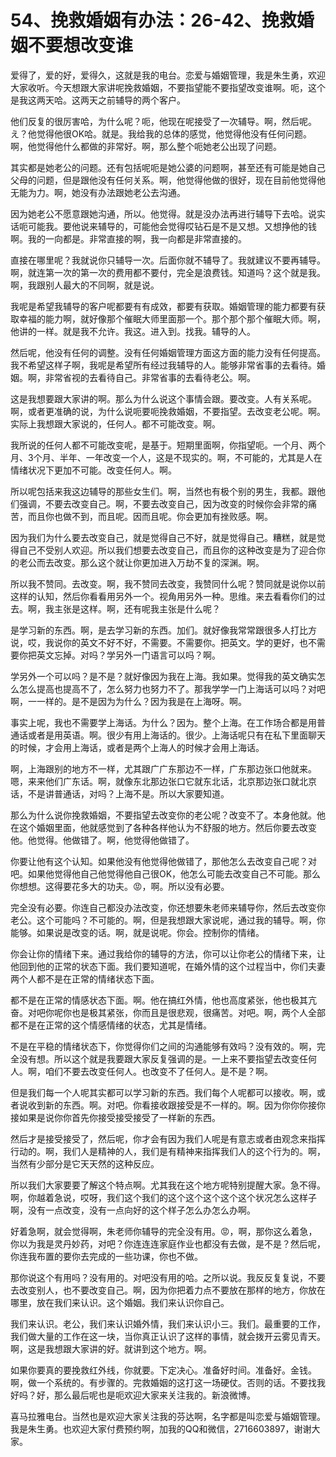 # 54、挽救婚姻有办法：26-42、挽救婚姻不要想改变谁

爱得了，爱的好，爱得久，这就是我的电台。恋爱与婚姻管理，我是朱生勇，欢迎大家收听。今天想跟大家讲呢挽救婚姻，不要指望能不要指望改变谁啊。呃，这个是我这两天哈。这两天之前辅导的两个客户。

他们反复的很厉害哈，为什么呢？呃，他现在呢接受了一次辅导。啊，然后呢。え？他觉得他很OK哈。就是。我给我的总体的感觉，他觉得他没有任何问题。啊，他觉得他什么都做的非常好。啊，那么整个呃她老公出现了问题。

其实都是她老公的问题。还有包括呢呃是她公婆的问题啊，甚至还有可能是她自己父母的问题，但是跟他没有任何关系。啊，他觉得他做的很好，现在目前他觉得他无能为力。啊，她没有办法跟她老公去沟通。

因为她老公不愿意跟她沟通，所以。他觉得。就是没办法再进行辅导下去哈。说实话呃可能我。要他说来辅导的，可能他会觉得哎钻石是不是又想。又想挣他的钱啊。我的一向都是。非常直接的啊，我一向都是非常直接的。

直接在哪里呢？我就说你只辅导一次。后面你就不辅导了。我就建议不要再辅导。啊，就连第一次的第一次的费用都不要付，完全是浪费钱。知道吗？这个就是我。啊，我跟别人最大的不同啊，就是说。

我呢是希望我辅导的客户呢都要有有成效，都要有获取。婚姻管理的能力都要有获取幸福的能力啊，就好像那个催眠大师里面那一个。那个那个那个催眠大师。啊，他讲的一样。就是我不允许。我这。进入到。找我。辅导的人。

然后呢，他没有任何的调整。没有任何婚姻管理方面这方面的能力没有任何提高。我不希望这样子啊，我呢是希望所有经过我辅导的人。能够非常省事的去看待。婚姻。啊，非常省视的去看待自己。非常省事的去看待老公。啊。

这是我想要跟大家讲的啊。那么为什么说这个事情会跟。要改变。人有关系呢。啊，或者更准确的说，为什么说呃要呃挽救婚姻，不要指望。去改变老公呢。啊。实际上我想跟大家说的，任何人。都不可能改变。啊。

我所说的任何人都不可能改变呢，是基于。短期里面啊，你指望呃。一个月、两个月、3个月、半年、一年改变一个人，这是不现实的。啊，不可能的，尤其是人在情绪状况下更加不可能。改变任何人。啊。

所以呢包括来我这边辅导的那些女生们。啊，当然也有极个别的男生，我都。跟他们强调，不要去改变自己。啊，不要去改变自己，因为改变的时候你会非常的痛苦，而且你也做不到，而且呢。因而且呢。你会更加有挫败感。啊。

因为我们为什么要去改变自己，就是觉得自己不好，就是觉得自己。糟糕，就是觉得自己不受别人欢迎。所以我们想要去改变自己，而且你的这种改变是为了迎合你的老公而去改变。那么这个就让你更加进入万劫不复的深渊。啊。

所以我不赞同。去改变。啊，我不赞同去改变，我赞同什么呢？赞同就是说你以前这样的认知，然后你看看用另外一个。视角用另外一种。思维。来去看看你们的过去。啊，我主张是这样。啊，还有呢我主张是什么呢？

是学习新的东西。啊，是去学习新的东西。加们。就好像我常常跟很多人打比方说，哎，我说你的英文不好不好，不需要。不需要你。把英文。学的更好，也不需要你把英文忘掉。对吗？学另外一门语言可以吗？啊。

学另外一个可以吗？是不是？就好像因为我在上海。我如果。觉得我的英文确实怎么怎么提高也提高不了，怎么努力也努力不了。那我学学一门上海话可以吗？对吧啊，一一样的。是不是因为为什么？因为我是在上海呀。啊。

事实上呢，我也不需要学上海话。为什么？因为。整个上海。在工作场合都是用普通话或者是用英语。啊。很少有用上海话的。很少。上海话呢只有在私下里面聊天的时候，才会用上海话，或者是两个上海人的时候才会用上海话。

啊，上海跟别的地方不一样，尤其跟广广东那边不一样，广东那边张口他就来。嗯，来来他们广东话。啊，就像东北那边张口它就东北话，北京那边张口就北京话，不是讲普通话，对吗？上海不是。所以大家要知道。

那么为什么说你挽救婚姻，不要指望去改变你的老公呢？改变不了。本身他就。他在这个婚姻里面，他就感觉到了各种各样他认为不舒服的地方。然后你要去改变他。他觉得。他做错了。啊，他觉得他做错了。

你要让他有这个认知。如果他没有他觉得他做错了，那他怎么去改变自己呢？对吧。如果他觉得他自己他觉得他自己很OK，他怎么可能去改变自己不可能。那么你想想。这得要花多大的功夫。😡，啊。所以没有必要。

完全没有必要。你连自己都没办法改变，你还想要朱老师来辅导你，然后去改变你老公。这个可能吗？不可能的。啊，但是我想跟大家说呢，通过我的辅导。啊，你能够。如果说是改变的话。啊，就是说呢。你会。控制你的情绪。

你会让你的情绪下来。通过我给你的辅导的方法，你可以让你老公的情绪下来，让他回到他的正常的状态下面。我们要知道呢，在婚外情的这个过程当中，你们夫妻两个人都不是在正常的情绪状态下面。

都不是在正常的情感状态下面。啊。他在搞红外情，他也高度紧张，他也极其亢奋。对吧你呢你也是极其紧张，你而且是很悲观，很痛苦。对吧。啊，两个人全部都不是在正常的这个情感情绪的状态，尤其是情绪。

不是在平稳的情绪状态下，你觉得你们之间的沟通能够有效吗？没有效的。啊，完全没有想。所以这个就是我要跟大家反复强调的是。一上来不要指望去改变任何人。啊，咱们不要去改变任何人。也改变不了任何人。是不是？啊。

但是我们每一个人呢其实都可以学习新的东西。我们每个人呢都可以接收。啊，或者说收到新的东西。啊。对吧。你看接收跟接受是不一样的。啊。因为你你你接你接如果是说你你首先你接受接受接受了一样新的东西。

然后才是接受接受了，然后呢，你才会有因为我们人呢是有意志或者由观念来指挥行动的。啊，我们人是精神的人，我们是有精神来指挥我们人的这个行为的。啊，当然有少部分是它天天然的这种反应。

所以我们大家要要了解这个特点啊。尤其我在这个地方呢特别提醒大家。急不得。啊，你越着急说，哎呀，我们这个我们的这个这个这个这个这个状况怎么这样子啊，没有一点改变，没有一点向好的这个样子怎么办怎么办啊。

好着急啊，就会觉得啊，朱老师你辅导的完全没有用。😡，啊，那你这么着急，你以为我是灵丹妙药，对吧？你连连连家庭作业也都没有去做，是不是？然后呢，你连我布置的要你去完成的一些功课，你也不做。

那你说这个有用吗？没有用的。对吧没有用的哈。之所以说。我反反复复说，不要去改变别人，也不要改变自己。啊，因为你把着力点不要放在那样的地方，你放在哪里，放在我们来认识。这个婚姻。我们来认识你自己。

我们来认识。老公，我们来认识婚外情，我们来认识小三。我们。最重要的工作，我们做大量的工作在这一块，当你真正认识了这样的事情，就会拨开云雾见青天。啊，这是我想跟大家讲的好。就讲到这个地方。啊。

如果你要真的要挽救红外线，你就要。下定决心。准备好时间。准备好。金钱。啊，做一个系统的。有步骤的。完救婚姻的这打这一场硬仗。否则的话。不要找我好吗？好，那么最后呢也是呃欢迎大家来关注我的。新浪微博。

喜马拉雅电台。当然也是欢迎大家关注我的芬达啊，名字都是叫恋爱与婚姻管理。我是朱生勇。也欢迎大家付费预约啊，加我的QQ和微信，2716603897，谢谢大家。

